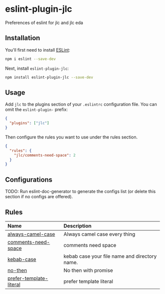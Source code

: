 # eslint-plugin-jlc

Preferences of eslint for jlc and jlc eda

## Installation

You'll first need to install [ESLint](https://eslint.org/):

```sh
npm i eslint --save-dev
```

Next, install `eslint-plugin-jlc`:

```sh
npm install eslint-plugin-jlc --save-dev
```

## Usage

Add `jlc` to the plugins section of your `.eslintrc` configuration file. You can omit the `eslint-plugin-` prefix:

```json
{
  "plugins": ["jlc"]
}
```

Then configure the rules you want to use under the rules section.

```json
{
  "rules": {
    "jlc/comments-need-space": 2
  }
}
```

## Configurations

<!-- begin auto-generated configs list -->

TODO: Run eslint-doc-generator to generate the configs list (or delete this section if no configs are offered).

<!-- end auto-generated configs list -->

## Rules

<!-- begin auto-generated rules list -->

| Name                                                             | Description                                   |
| :--------------------------------------------------------------- | :-------------------------------------------- |
| [always-camel-case](docs/rules/always-camel-case.md)             | Always camel case every thing                 |
| [comments-need-space](docs/rules/comments-need-space.md)         | comments need space                           |
| [kebab-case](docs/rules/kebab-case.md)                           | kebab case your file name and directory name. |
| [no-then](docs/rules/no-then.md)                                 | No then with promise                          |
| [prefer-template-literal](docs/rules/prefer-template-literal.md) | prefer template literal                       |

<!-- end auto-generated rules list -->
